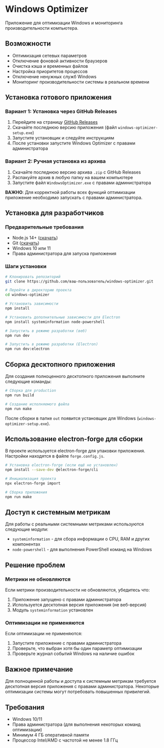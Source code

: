 
# Windows Optimizer

Приложение для оптимизации Windows и мониторинга производительности компьютера.

## Возможности

- Оптимизация сетевых параметров
- Отключение фоновой активности браузеров
- Очистка кэша и временных файлов
- Настройка приоритетов процессов
- Отключение ненужных служб Windows
- Мониторинг производительности системы в реальном времени

## Установка готового приложения

### Вариант 1: Установка через GitHub Releases

1. Перейдите на страницу [GitHub Releases](https://github.com/ваш-пользователь/windows-optimizer/releases)
2. Скачайте последнюю версию приложения (файл `windows-optimizer-setup.exe`)
3. Запустите установщик и следуйте инструкциям
4. После установки запустите Windows Optimizer с правами администратора

### Вариант 2: Ручная установка из архива

1. Скачайте последнюю версию архива `.zip` с GitHub Releases
2. Распакуйте архив в любую папку на вашем компьютере
3. Запустите файл `WindowsOptimizer.exe` с правами администратора

**ВАЖНО**: Для корректной работы всех функций оптимизации приложение необходимо запускать с правами администратора.

## Установка для разработчиков

### Предварительные требования

- Node.js 14+ ([скачать](https://nodejs.org/))
- Git ([скачать](https://git-scm.com/))
- Windows 10 или 11
- Права администратора для запуска приложения

### Шаги установки

```bash
# Клонировать репозиторий
git clone https://github.com/ваш-пользователь/windows-optimizer.git

# Перейти в директорию проекта
cd windows-optimizer

# Установить зависимости
npm install

# Установить дополнительные зависимости для Electron
npm install systeminformation node-powershell

# Запустить в режиме разработки (веб)
npm run dev

# Запустить в режиме разработки (Electron)
npm run dev:electron
```

## Сборка десктопного приложения

Для создания полноценного десктопного приложения выполните следующие команды:

```bash
# Сборка для production
npm run build

# Создание исполняемого файла
npm run make
```

После сборки в папке `out` появится установщик для Windows (`windows-optimizer-setup.exe`).

## Использование electron-forge для сборки

В проекте используется electron-forge для упаковки приложения. Настройки находятся в файле `forge.config.js`.

```bash
# Установка electron-forge (если ещё не установлен)
npm install --save-dev @electron-forge/cli

# Инициализация проекта
npx electron-forge import

# Сборка приложения
npm run make
```

## Доступ к системным метрикам

Для работы с реальными системными метриками используются следующие модули:

- `systeminformation` - для сбора информации о CPU, RAM и других компонентах
- `node-powershell` - для выполнения PowerShell команд на Windows

## Решение проблем

### Метрики не обновляются

Если метрики производительности не обновляются, убедитесь что:

1. Приложение запущено с правами администратора
2. Используется десктопная версия приложения (не веб-версия)
3. Модуль `systeminformation` установлен

### Оптимизации не применяются

Если оптимизации не применяются:

1. Запустите приложение с правами администратора
2. Проверьте, что выбран хотя бы один параметр оптимизации
3. Проверьте журнал событий Windows на наличие ошибок

## Важное примечание

Для полноценной работы и доступа к системным метрикам требуется десктопная версия приложения с правами администратора. Некоторые оптимизации системы могут потребовать повышенных привилегий.

## Требования

- Windows 10/11
- Права администратора (для выполнения некоторых команд оптимизации)
- Минимум 4 ГБ оперативной памяти
- Процессор Intel/AMD с частотой не менее 1.8 ГГц
